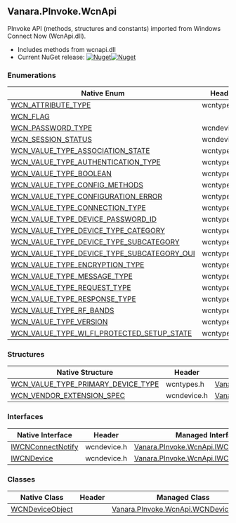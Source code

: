 ## Vanara.PInvoke.WcnApi  
PInvoke API (methods, structures and constants) imported from Windows Connect Now (WcnApi.dll).

- Includes methods from wcnapi.dll  
- Current NuGet release: [![Nuget](https://img.shields.io/nuget/v/Vanara.PInvoke.WcnApi?logo=nuget&style=flat-square)![Nuget](https://img.shields.io/nuget/dt/Vanara.PInvoke.WcnApi?label=%20&style=flat-square)](https://www.nuget.org/packages/Vanara.PInvoke.WcnApi)  
### Enumerations  
Native Enum | Header | Managed Enum  
--- | --- | ---  
[WCN_ATTRIBUTE_TYPE](https://www.google.com/search?num=5&q=WCN_ATTRIBUTE_TYPE+site%3Adocs.microsoft.com) | wcntypes.h | [Vanara.PInvoke.WcnApi.WCN_ATTRIBUTE_TYPE](https://github.com/dahall/Vanara/search?l=C%23&q=WCN_ATTRIBUTE_TYPE)  
[WCN_FLAG](https://www.google.com/search?num=5&q=WCN_FLAG+site%3Adocs.microsoft.com) |  | [Vanara.PInvoke.WcnApi.WCN_FLAG](https://github.com/dahall/Vanara/search?l=C%23&q=WCN_FLAG)  
[WCN_PASSWORD_TYPE](https://www.google.com/search?num=5&q=WCN_PASSWORD_TYPE+site%3Adocs.microsoft.com) | wcndevice.h | [Vanara.PInvoke.WcnApi.WCN_PASSWORD_TYPE](https://github.com/dahall/Vanara/search?l=C%23&q=WCN_PASSWORD_TYPE)  
[WCN_SESSION_STATUS](https://www.google.com/search?num=5&q=WCN_SESSION_STATUS+site%3Adocs.microsoft.com) | wcndevice.h | [Vanara.PInvoke.WcnApi.WCN_SESSION_STATUS](https://github.com/dahall/Vanara/search?l=C%23&q=WCN_SESSION_STATUS)  
[WCN_VALUE_TYPE_ASSOCIATION_STATE](https://www.google.com/search?num=5&q=WCN_VALUE_TYPE_ASSOCIATION_STATE+site%3Adocs.microsoft.com) | wcntypes.h | [Vanara.PInvoke.WcnApi.WCN_VALUE_TYPE_ASSOCIATION_STATE](https://github.com/dahall/Vanara/search?l=C%23&q=WCN_VALUE_TYPE_ASSOCIATION_STATE)  
[WCN_VALUE_TYPE_AUTHENTICATION_TYPE](https://www.google.com/search?num=5&q=WCN_VALUE_TYPE_AUTHENTICATION_TYPE+site%3Adocs.microsoft.com) | wcntypes.h | [Vanara.PInvoke.WcnApi.WCN_VALUE_TYPE_AUTHENTICATION_TYPE](https://github.com/dahall/Vanara/search?l=C%23&q=WCN_VALUE_TYPE_AUTHENTICATION_TYPE)  
[WCN_VALUE_TYPE_BOOLEAN](https://www.google.com/search?num=5&q=WCN_VALUE_TYPE_BOOLEAN+site%3Adocs.microsoft.com) | wcntypes.h | [Vanara.PInvoke.WcnApi.WCN_VALUE_TYPE_BOOLEAN](https://github.com/dahall/Vanara/search?l=C%23&q=WCN_VALUE_TYPE_BOOLEAN)  
[WCN_VALUE_TYPE_CONFIG_METHODS](https://www.google.com/search?num=5&q=WCN_VALUE_TYPE_CONFIG_METHODS+site%3Adocs.microsoft.com) | wcntypes.h | [Vanara.PInvoke.WcnApi.WCN_VALUE_TYPE_CONFIG_METHODS](https://github.com/dahall/Vanara/search?l=C%23&q=WCN_VALUE_TYPE_CONFIG_METHODS)  
[WCN_VALUE_TYPE_CONFIGURATION_ERROR](https://www.google.com/search?num=5&q=WCN_VALUE_TYPE_CONFIGURATION_ERROR+site%3Adocs.microsoft.com) | wcntypes.h | [Vanara.PInvoke.WcnApi.WCN_VALUE_TYPE_CONFIGURATION_ERROR](https://github.com/dahall/Vanara/search?l=C%23&q=WCN_VALUE_TYPE_CONFIGURATION_ERROR)  
[WCN_VALUE_TYPE_CONNECTION_TYPE](https://www.google.com/search?num=5&q=WCN_VALUE_TYPE_CONNECTION_TYPE+site%3Adocs.microsoft.com) | wcntypes.h | [Vanara.PInvoke.WcnApi.WCN_VALUE_TYPE_CONNECTION_TYPE](https://github.com/dahall/Vanara/search?l=C%23&q=WCN_VALUE_TYPE_CONNECTION_TYPE)  
[WCN_VALUE_TYPE_DEVICE_PASSWORD_ID](https://www.google.com/search?num=5&q=WCN_VALUE_TYPE_DEVICE_PASSWORD_ID+site%3Adocs.microsoft.com) | wcntypes.h | [Vanara.PInvoke.WcnApi.WCN_VALUE_TYPE_DEVICE_PASSWORD_ID](https://github.com/dahall/Vanara/search?l=C%23&q=WCN_VALUE_TYPE_DEVICE_PASSWORD_ID)  
[WCN_VALUE_TYPE_DEVICE_TYPE_CATEGORY](https://www.google.com/search?num=5&q=WCN_VALUE_TYPE_DEVICE_TYPE_CATEGORY+site%3Adocs.microsoft.com) | wcntypes.h | [Vanara.PInvoke.WcnApi.WCN_VALUE_TYPE_DEVICE_TYPE_CATEGORY](https://github.com/dahall/Vanara/search?l=C%23&q=WCN_VALUE_TYPE_DEVICE_TYPE_CATEGORY)  
[WCN_VALUE_TYPE_DEVICE_TYPE_SUBCATEGORY](https://www.google.com/search?num=5&q=WCN_VALUE_TYPE_DEVICE_TYPE_SUBCATEGORY+site%3Adocs.microsoft.com) | wcntypes.h | [Vanara.PInvoke.WcnApi.WCN_VALUE_TYPE_DEVICE_TYPE_SUBCATEGORY](https://github.com/dahall/Vanara/search?l=C%23&q=WCN_VALUE_TYPE_DEVICE_TYPE_SUBCATEGORY)  
[WCN_VALUE_TYPE_DEVICE_TYPE_SUBCATEGORY_OUI](https://www.google.com/search?num=5&q=WCN_VALUE_TYPE_DEVICE_TYPE_SUBCATEGORY_OUI+site%3Adocs.microsoft.com) | wcntypes.h | [Vanara.PInvoke.WcnApi.WCN_VALUE_TYPE_DEVICE_TYPE_SUBCATEGORY_OUI](https://github.com/dahall/Vanara/search?l=C%23&q=WCN_VALUE_TYPE_DEVICE_TYPE_SUBCATEGORY_OUI)  
[WCN_VALUE_TYPE_ENCRYPTION_TYPE](https://www.google.com/search?num=5&q=WCN_VALUE_TYPE_ENCRYPTION_TYPE+site%3Adocs.microsoft.com) | wcntypes.h | [Vanara.PInvoke.WcnApi.WCN_VALUE_TYPE_ENCRYPTION_TYPE](https://github.com/dahall/Vanara/search?l=C%23&q=WCN_VALUE_TYPE_ENCRYPTION_TYPE)  
[WCN_VALUE_TYPE_MESSAGE_TYPE](https://www.google.com/search?num=5&q=WCN_VALUE_TYPE_MESSAGE_TYPE+site%3Adocs.microsoft.com) | wcntypes.h | [Vanara.PInvoke.WcnApi.WCN_VALUE_TYPE_MESSAGE_TYPE](https://github.com/dahall/Vanara/search?l=C%23&q=WCN_VALUE_TYPE_MESSAGE_TYPE)  
[WCN_VALUE_TYPE_REQUEST_TYPE](https://www.google.com/search?num=5&q=WCN_VALUE_TYPE_REQUEST_TYPE+site%3Adocs.microsoft.com) | wcntypes.h | [Vanara.PInvoke.WcnApi.WCN_VALUE_TYPE_REQUEST_TYPE](https://github.com/dahall/Vanara/search?l=C%23&q=WCN_VALUE_TYPE_REQUEST_TYPE)  
[WCN_VALUE_TYPE_RESPONSE_TYPE](https://www.google.com/search?num=5&q=WCN_VALUE_TYPE_RESPONSE_TYPE+site%3Adocs.microsoft.com) | wcntypes.h | [Vanara.PInvoke.WcnApi.WCN_VALUE_TYPE_RESPONSE_TYPE](https://github.com/dahall/Vanara/search?l=C%23&q=WCN_VALUE_TYPE_RESPONSE_TYPE)  
[WCN_VALUE_TYPE_RF_BANDS](https://www.google.com/search?num=5&q=WCN_VALUE_TYPE_RF_BANDS+site%3Adocs.microsoft.com) | wcntypes.h | [Vanara.PInvoke.WcnApi.WCN_VALUE_TYPE_RF_BANDS](https://github.com/dahall/Vanara/search?l=C%23&q=WCN_VALUE_TYPE_RF_BANDS)  
[WCN_VALUE_TYPE_VERSION](https://www.google.com/search?num=5&q=WCN_VALUE_TYPE_VERSION+site%3Adocs.microsoft.com) | wcntypes.h | [Vanara.PInvoke.WcnApi.WCN_VALUE_TYPE_VERSION](https://github.com/dahall/Vanara/search?l=C%23&q=WCN_VALUE_TYPE_VERSION)  
[WCN_VALUE_TYPE_WI_FI_PROTECTED_SETUP_STATE](https://www.google.com/search?num=5&q=WCN_VALUE_TYPE_WI_FI_PROTECTED_SETUP_STATE+site%3Adocs.microsoft.com) | wcntypes.h | [Vanara.PInvoke.WcnApi.WCN_VALUE_TYPE_WI_FI_PROTECTED_SETUP_STATE](https://github.com/dahall/Vanara/search?l=C%23&q=WCN_VALUE_TYPE_WI_FI_PROTECTED_SETUP_STATE)  
### Structures  
Native Structure | Header | Managed Structure  
--- | --- | ---  
[WCN_VALUE_TYPE_PRIMARY_DEVICE_TYPE](https://www.google.com/search?num=5&q=WCN_VALUE_TYPE_PRIMARY_DEVICE_TYPE+site%3Adocs.microsoft.com) | wcntypes.h | [Vanara.PInvoke.WcnApi.WCN_VALUE_TYPE_PRIMARY_DEVICE_TYPE](https://github.com/dahall/Vanara/search?l=C%23&q=WCN_VALUE_TYPE_PRIMARY_DEVICE_TYPE)  
[WCN_VENDOR_EXTENSION_SPEC](https://www.google.com/search?num=5&q=WCN_VENDOR_EXTENSION_SPEC+site%3Adocs.microsoft.com) | wcndevice.h | [Vanara.PInvoke.WcnApi.WCN_VENDOR_EXTENSION_SPEC](https://github.com/dahall/Vanara/search?l=C%23&q=WCN_VENDOR_EXTENSION_SPEC)  
### Interfaces  
Native Interface | Header | Managed Interface  
--- | --- | ---  
[IWCNConnectNotify](https://www.google.com/search?num=5&q=IWCNConnectNotify+site%3Adocs.microsoft.com) | wcndevice.h | [Vanara.PInvoke.WcnApi.IWCNConnectNotify](https://github.com/dahall/Vanara/search?l=C%23&q=IWCNConnectNotify)  
[IWCNDevice](https://www.google.com/search?num=5&q=IWCNDevice+site%3Adocs.microsoft.com) | wcndevice.h | [Vanara.PInvoke.WcnApi.IWCNDevice](https://github.com/dahall/Vanara/search?l=C%23&q=IWCNDevice)  
### Classes  
Native Class | Header | Managed Class  
--- | --- | ---  
[WCNDeviceObject](https://www.google.com/search?num=5&q=WCNDeviceObject+site%3Adocs.microsoft.com) |  | [Vanara.PInvoke.WcnApi.WCNDeviceObject](https://github.com/dahall/Vanara/search?l=C%23&q=WCNDeviceObject)  
